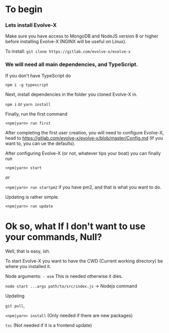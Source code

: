 # To begin

### Lets install Evolve-X

Make sure you have access to MongoDB and NodeJS version 8 or higher before installing Evolve-X (NGINX will be useful on Linux).

To install: `git clone https://gitlab.com/evolve-x/evolve-x`

### We will need all main dependencies, and TypeScript.

If you don't have TypeScript do

`npm i -g typescript`

Next, install dependencies in the folder you cloned Evolve-X in.

`npm i` or `yarn install`

Finally, run the first command

`<npm|yarn> run first`

After completing the first user creation, you will need to configure Evolve-X, head to https://gitlab.com/evolve-x/evolve-x/blob/master/Config.md (If you want to, you can ue the defaults).

After configuring Evolve-X (or not, whatever tips your boat) you can finally run

`<npm|yarn> start`

*or*

`<npm|yarn> run startpm2` if you have pm2, and that is what you want to do.

Updating is rather simple.

`<npm|yarn> run update`

# Ok so, what If I don't want to use your commands, Null?

Well, that is easy, ish.

To start Evolve-X you want to have the CWD (Current working directory) be where you installed it.

Node arguments: `- esm` This is needed otherwise it dies.

`node start ...args path/to/src/index.js` -> Nodejs command

Updating

`git pull`,

`<npm|yarn> install` (Only needed if there are new packages)

`tsc` (Not needed if it is a frontend update)
